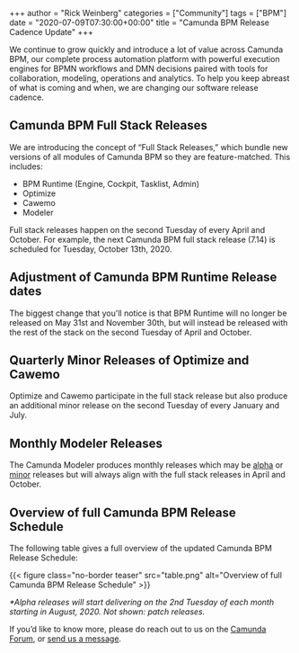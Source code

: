 +++
author = "Rick Weinberg"
categories = ["Community"]
tags = ["BPM"]
date = "2020-07-09T07:30:00+00:00"
title = "Camunda BPM Release Cadence Update"
+++

We continue to grow quickly and introduce a lot of value across Camunda BPM, our complete process automation platform with powerful execution engines for BPMN workflows and DMN decisions paired with tools for collaboration, modeling, operations and analytics. To help you keep abreast of what is coming and when, we are changing our software release cadence.

<!--more-->

## Camunda BPM Full Stack Releases

We are introducing the concept of “Full Stack Releases,” which bundle new versions of all modules of Camunda BPM so they are feature-matched. This includes:

* BPM Runtime (Engine, Cockpit, Tasklist, Admin)
* Optimize
* Cawemo
* Modeler

Full stack releases happen on the second Tuesday of every April and October. For example, the next Camunda BPM full stack release (7.14) is scheduled for Tuesday, October 13th, 2020.

## Adjustment of Camunda BPM Runtime Release dates
The biggest change that you'll notice is that BPM Runtime will no longer be released on May 31st  and November 30th, but will instead be released with the rest of the stack on the second Tuesday of April and October.

## Quarterly Minor Releases of Optimize and Cawemo
Optimize and Cawemo participate in the full stack release but also produce an additional minor release on the second Tuesday of every January and July.

## Monthly Modeler Releases
The Camunda Modeler produces monthly releases which may be [alpha](https://www.techopedia.com/definition/3740/alpha-version) or [minor](https://semver.org/) releases but will always align with the full stack releases in April and October.

## Overview of full Camunda BPM Release Schedule
The following table gives a full overview of the updated Camunda BPM Release Schedule:

{{< figure class="no-border teaser" src="table.png" alt="Overview of full Camunda BPM Release Schedule" >}}

_*Alpha releases will start delivering on the 2nd Tuesday of each month starting in August, 2020.
Not shown: patch releases._

If you’d like to know more, please do reach out to us on the [Camunda Forum](https://forum.camunda.org/), or [send us a message](https://camunda.com/contact/).
